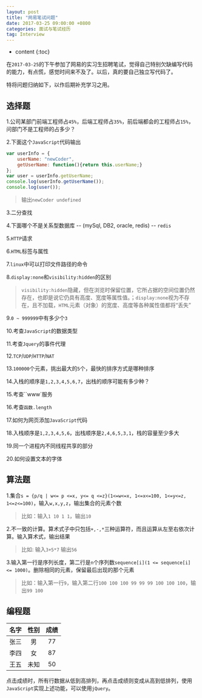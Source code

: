 ```yaml
---
layout: post
title: "网易笔试问题"
date: 2017-03-25 09:00:00 +0800 
categories: 面试与笔试经历
tag: Interview
---
```

* content
{:toc}

在`2017-03-25`的下午参加了网易的实习生招聘笔试，觉得自己特别欠缺编写代码的能力，有点慌，感觉时间来不及了。以后，真的要自己独立写代码了。

特将问题归纳如下，以作后期补充学习之用。

## 选择题

1.公司某部门前端工程师占`45%`，后端工程师占`35%`，前后端都会的工程师占`15%`，问部门不是工程师的占多少？

2.下面这个`JavaScript`代码输出

```javascript
var userInfo = {
    userName: "newCoder",
    getUserName: function(){return this.userName;}
};
var user = userInfo.getUserName;
console.log(userInfo.getUserName());
console.log(user());
```

> 输出`newCoder undefined`

3.二分查找

4.下面哪个不是关系型数据库 -- (mySql, DB2, oracle, redis) -- `redis`

5.`HTTP`请求

6.`HTML`标签与属性

7.`linux`中可以打印文件路径的命令

8.`display:none`和`visibility:hidden`的区别

> `visibility:hidden`隐藏，但在浏览时保留位置，它所占据的空间位置仍然存在，也即是说它仍具有高度、宽度等属性值。；`display:none`视为不存在，且不加载，`HTML`元素（对象）的宽度、高度等各种属性值都将“丢失”

9.`0 ~ 999999`中有多少个`3`

10.考查`JavaScript`的数据类型

11.考查`Jquery`的事件代理

12.`TCP`/`UDP`/`HTTP`/`NAT`

13.`100000`个元素，挑出最大的`5`个，最快的排序方式是哪种排序

14.入栈的顺序是`1,2,3,4,5,6,7`，出栈的顺序可能有多少种？

15.考查``www`服务

16.考查`函数.length`

17.如何为网页添加`JavaScript`代码

18.入栈顺序是`1,2,3,4,5,6`，出栈顺序是`2,4,6,5,3,1`，栈的容量至少多大

19.同一个进程内不同线程共享的部分

20.如何设置文本的字体

## 算法题

1.集合`s = {p/q | w<= p <=x, y<= q <=z}(1<=w<=x, 1<=x<=100, 1<=y<=z, 1<=z<=100)`，输入`w,x,y,z`，输出集合的元素个数

> 比如：输入`1 10 1 1`，输出`10`

2.不一致的计算。算术式子中只包括`+,-,*`三种运算符，而且运算从左至右依次计算。输入算术式，输出结果

> 比如: 输入`3+5*7` 输出`56`

3.输入第一行是序列长度，第二行是`n`个序列数`sequence[i](1 <= sequence[i] <= 1000)`。删除相同的元素，保留最后出现的那个元素

> 比如：输入第一行`9`，输入第二行`100 100 100 99 99 99 100 100 100`，输出`99 100`


## 编程题

| 名字 | 性别 | 成绩 |
| ------ | :-------: | :-------: |
| 张三 | 男 | 77 |
| 李四 | 女 | 87 |
| 王五  | 未知 | 50 |

点击成绩时，所有行数据从低到高排列，再点击成绩则变成从高到低排列，使用`JavaScript`实现上述功能，可以使用`jQuery`。